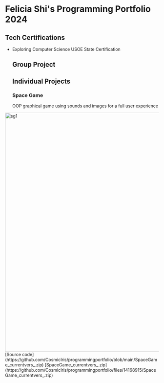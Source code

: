 # Felicia Shi's Programming Portfolio 2024

## Tech Certifications
* Exploring Computer Science USOE State Certification

  ## Group Project

  ## Individual Projects

  ### Space Game
  OOP graphical game using sounds and images for a full user experience
<img width="781" alt="sg1" src="https://github.com/CosmicIris/programmingportfolio/assets/111626385/ccf43580-b569-4ac0-a4b3-0fecfde60c4f">
  [Source code](https://github.com/CosmicIris/programmingportfolio/blob/main/SpaceGame_currentvers_.zip)
[SpaceGame_currentvers_.zip](https://github.com/CosmicIris/programmingportfolio/files/14168915/SpaceGame_currentvers_.zip)

